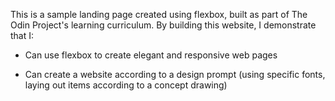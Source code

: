 This is a sample landing page created using flexbox, built as part of The Odin Project's learning curriculum. By building this website, I demonstrate that I:

* Can use flexbox to create elegant and responsive web pages

* Can create a website according to a design prompt (using specific fonts, laying out items according to a concept drawing)